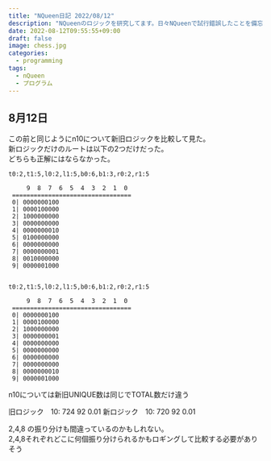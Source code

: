 ```yaml
---
title: "NQueen日記 2022/08/12"
description: "NQueenのロジックを研究してます。日々NQueenで試行錯誤したことを備忘録として日記に追加することにしました。" 
date: 2022-08-12T09:55:55+09:00
draft: false 
image: chess.jpg
categories:
  - programming 
tags:
  - nQueen 
  - プログラム
---
```

## 8月12日
この前と同じようにn10について新旧ロジックを比較して見た。  
新ロジックだけのルートは以下の2つだけだった。  
どちらも正解にはならなかった。  

```
t0:2,t1:5,l0:2,l1:5,b0:6,b1:3,r0:2,r1:5

     9  8  7  6  5  4  3  2  1  0
 =================================
 0| 0000000100
 1| 0000100000
 2| 1000000000
 3| 0000000000
 4| 0000000010
 5| 0100000000
 6| 0000000000
 7| 0000000001
 8| 0010000000
 9| 0000001000


t0:2,t1:5,l0:2,l1:5,b0:6,b1:2,r0:2,r1:5

     9  8  7  6  5  4  3  2  1  0
 =================================
 0| 0000000100
 1| 0000100000
 2| 1000000000
 3| 0000000001
 4| 0000000000
 5| 0000000000
 6| 0000000000
 7| 0000000000
 8| 0000000010
 9| 0000001000
```

n10については新旧UNIQUE数は同じでTOTAL数だけ違う  

旧ロジック　10:          724              92            0.01
新ロジック　10:          720              92            0.01

2,4,8 の振り分けも間違っているのかもしれない。  
2,4,8それぞれどこに何個振り分けられるかもロギングして比較する必要がありそう  

